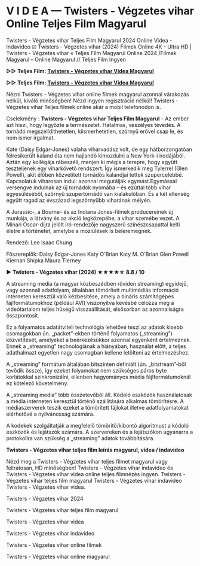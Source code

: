 # V I D E A — Twisters - Végzetes vihar Online Teljes Film Magyarul

Twisters - Végzetes vihar Teljes Film Magyarul 2024 Online Videa - Indavideo ☑ Twisters - Végzetes vihar (2024) Filmek Online 4K - Ultra HD | Twisters - Végzetes vihar « Teljes Film Magyarul Online 2024 /Filmek Magyarul – Online Magyarul // Teljes Film Ingyen

**▷▷ Teljes Film: [Twisters - Végzetes vihar Videa Magyarul](https://popcorn-tv.online/hu/movie/718821/twisters)**

**▷▷ Teljes Film: [Twisters - Végzetes vihar Videa Magyarul](https://popcorn-tv.online/hu/movie/718821/twisters)**

Nézni Twisters - Végzetes vihar online filmek magyarul azonnal várakozás nélkül, kiváló minőségben! Nézd ingyen regisztráció nélkül! Twisters - Végzetes vihar Teljes filmek online akár a mobil telefonodon is.

Cselekmény : **Twisters - Végzetes vihar Teljes Film Magyarul** - Az ember azt hiszi, hogy legyőzte a természetet. Hatalmas, veszélyes tévedés. A tornádó megszelídíthetetlen, kiismerhetetlen, szörnyű erővel csap le, és nem ismer irgalmat.

Kate (Daisy Edgar-Jones) valaha viharvadász volt, de egy hátborzongatóan félresikerült kaland óta nem hajlandó kimozdulni a New York-i irodájából. Aztán egy kollégája rábeszéli, menjen ki mégis a terepre, hogy együtt teszteljenek egy viharkövető rendszert. Így ismerkedik meg Tylerrel (Glen Powell), akit élőben közvetített tornádós kalandjai tettek szupercelebbé. Kapcsolatuk viharosan indul: azonnal megutálják egymást.Egymással versengve indulnak az új tornádók nyomába – és ezúttal több vihar egyesüléséből, szörnyű szupertornádó van kialakulóban. És a két ellenség együtt ragad az évszázad legszörnyűbb viharának mélyén.

A Jurassic-, a Bourne- és az Indiana Jones-filmek producereinek új munkája, a látvány és az akció legközepébe, a vihar szemébe vezet. A Minari Oscar-díjra jelölt író-rendezője nagyszerű színészcsapattal kelti életre a történetet, amelybe a moziülések is beleremegnek.

Rendező: Lee Isaac Chung

Főszereplők: Daisy Edgar-Jones Katy O'Brian Katy M. O'Brian Glen Powell Kiernan Shipka Maura Tierney

**▶️ Twisters - Végzetes vihar (2024) ★★★★☆ 8.8 / 10**

A streaming media (a magyar közbeszédben röviden streaming) egyidejű, vagy azonnali adatfolyam, általában tömörített multimédiás információ interneten keresztül való kézbesítése, amely a bináris számítógépes fájlformátumokhoz (például AVI) viszonyítva kevésbé célozza meg a videótartalom teljes hűségű visszaállítását, elsősorban az azonnaliságra összpontosít.

Ez a folyamatos adatátviteli technológia lehetővé teszi az adatok kisebb csomagokban ún. „packet”-ekben történő folyamatos („streaming”) közvetítését, amelyeket a beérkezésükkor azonnal egyenként értelmeznek. Ennek a „streaming” technológiának a hiányában, használat előtt, a teljes adathalmazt egyetlen nagy csomagban kellene letölteni az értelmezéshez.

A „streaming” formátum általában bitszinten definiált (ún. „bitstream”-ből tevődik össze), így ezeket folyamokat nem szükséges páros byte korlátokkal szinkronizálni, ellenben hagyományos média fájlformátumoknál ez kötelező követelmény.

A „streaming media” több összetevőből áll. Kódoló eszközök használatosak a média interneten keresztül történő szállítására alkalmas tömörítésre. A médiaszerverek teszik ezeket a tömörített fájlokat illetve adatfolyamatokat elérhetővé a nyilvánosság számára.

A kodekek szolgáltatják a megfelelő tömörítő/kibontó algoritmust a kódoló eszközök és lejátszók számára. A szervereken és a lejátszókon ugyanarra a protokollra van szükség a „streaming” adatok továbbítására.

**Twisters - Végzetes vihar teljes film leírás magyarul, videa / indavideo**

Nézd meg a Twisters - Végzetes vihar teljes filmet magyarul vagy feliratosan, HD minőségben! Twisters - Végzetes vihar indavideo és Twisters - Végzetes vihar videa online teljes filmnézés ingyen. Twisters - Végzetes vihar teljes film magyarul Twisters - Végzetes vihar indavideo Twisters - Végzetes vihar videa.

Twisters - Végzetes vihar 2024

Twisters - Végzetes vihar teljes film magyarul

Twisters - Végzetes vihar videa

Twisters - Végzetes vihar indavideo

Twisters - Végzetes vihar online filmek

Twisters - Végzetes vihar online magyarul

